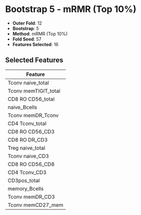 # Bootstrap 5 - mRMR (Top 10%)

- **Outer Fold**: 12
- **Bootstrap**: 5
- **Method**: mRMR (Top 10%)
- **Fold Seed**: 57
- **Features Selected**: 16

## Selected Features

| Feature |
|---------|
| Tconv naive_total |
| Tconv memTIGIT_total |
| CD8 RO CD56_total |
| naive_Bcells |
| Tconv memDR_Tconv |
| CD4 Tconv_total |
| CD8 RO CD56_CD3 |
| CD8 RO DR_CD3 |
| Treg naive_total |
| Tconv naive_CD3 |
| CD8 RO CD56_CD8 |
| CD4 Tconv_CD3 |
| CD3pos_total |
| memory_Bcells |
| Tconv memDR_CD3 |
| Tconv memCD27_mem |
